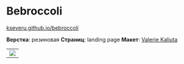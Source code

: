 # Bebroccoli #

[kseveru.github.io/bebroccoli](https://kseveru.github.io/bebroccoli/ "Открыть проект")

**Верстка**: резиновая
**Страниц**: landing page
**Макет**: [Valerie Kaliuta](https://www.behance.net/Nafan1ya "Автор дизайна")

<table>
  <tr>
    <td>
      <a href="https://kseveru.github.io/img/preview-bebroccoli.jpg" title="Открыть макет">
        <img src="https://kseveru.github.io/img/preview-bebroccoli-small.png">
      </a>
    </td>
  </tr>
</table>
